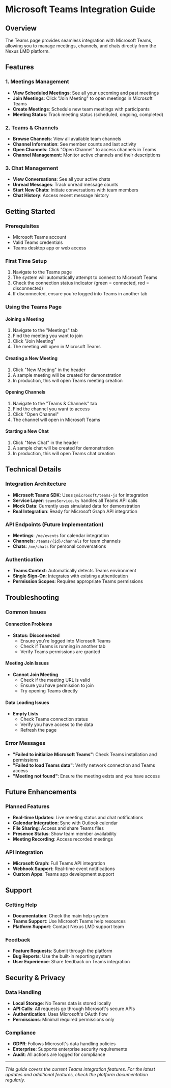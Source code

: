 # Microsoft Teams Integration Guide

## Overview
The Teams page provides seamless integration with Microsoft Teams, allowing you to manage meetings, channels, and chats directly from the Nexus LMD platform.

## Features

### 1. Meetings Management
- **View Scheduled Meetings**: See all your upcoming and past meetings
- **Join Meetings**: Click "Join Meeting" to open meetings in Microsoft Teams
- **Create Meetings**: Schedule new team meetings with participants
- **Meeting Status**: Track meeting status (scheduled, ongoing, completed)

### 2. Teams & Channels
- **Browse Channels**: View all available team channels
- **Channel Information**: See member counts and last activity
- **Open Channels**: Click "Open Channel" to access channels in Teams
- **Channel Management**: Monitor active channels and their descriptions

### 3. Chat Management
- **View Conversations**: See all your active chats
- **Unread Messages**: Track unread message counts
- **Start New Chats**: Initiate conversations with team members
- **Chat History**: Access recent message history

## Getting Started

### Prerequisites
- Microsoft Teams account
- Valid Teams credentials
- Teams desktop app or web access

### First Time Setup
1. Navigate to the Teams page
2. The system will automatically attempt to connect to Microsoft Teams
3. Check the connection status indicator (green = connected, red = disconnected)
4. If disconnected, ensure you're logged into Teams in another tab

### Using the Teams Page

#### Joining a Meeting
1. Navigate to the "Meetings" tab
2. Find the meeting you want to join
3. Click "Join Meeting"
4. The meeting will open in Microsoft Teams

#### Creating a New Meeting
1. Click "New Meeting" in the header
2. A sample meeting will be created for demonstration
3. In production, this will open Teams meeting creation

#### Opening Channels
1. Navigate to the "Teams & Channels" tab
2. Find the channel you want to access
3. Click "Open Channel"
4. The channel will open in Microsoft Teams

#### Starting a New Chat
1. Click "New Chat" in the header
2. A sample chat will be created for demonstration
3. In production, this will open Teams chat creation

## Technical Details

### Integration Architecture
- **Microsoft Teams SDK**: Uses `@microsoft/teams-js` for integration
- **Service Layer**: `teamsService.ts` handles all Teams API calls
- **Mock Data**: Currently uses simulated data for demonstration
- **Real Integration**: Ready for Microsoft Graph API integration

### API Endpoints (Future Implementation)
- **Meetings**: `/me/events` for calendar integration
- **Channels**: `/teams/{id}/channels` for team channels
- **Chats**: `/me/chats` for personal conversations

### Authentication
- **Teams Context**: Automatically detects Teams environment
- **Single Sign-On**: Integrates with existing authentication
- **Permission Scopes**: Requires appropriate Teams permissions

## Troubleshooting

### Common Issues

#### Connection Problems
- **Status: Disconnected**
  - Ensure you're logged into Microsoft Teams
  - Check if Teams is running in another tab
  - Verify Teams permissions are granted

#### Meeting Join Issues
- **Cannot Join Meeting**
  - Check if the meeting URL is valid
  - Ensure you have permission to join
  - Try opening Teams directly

#### Data Loading Issues
- **Empty Lists**
  - Check Teams connection status
  - Verify you have access to the data
  - Refresh the page

### Error Messages
- **"Failed to initialize Microsoft Teams"**: Check Teams installation and permissions
- **"Failed to load Teams data"**: Verify network connection and Teams access
- **"Meeting not found"**: Ensure the meeting exists and you have access

## Future Enhancements

### Planned Features
- **Real-time Updates**: Live meeting status and chat notifications
- **Calendar Integration**: Sync with Outlook calendar
- **File Sharing**: Access and share Teams files
- **Presence Status**: Show team member availability
- **Meeting Recording**: Access recorded meetings

### API Integration
- **Microsoft Graph**: Full Teams API integration
- **Webhook Support**: Real-time event notifications
- **Custom Apps**: Teams app development support

## Support

### Getting Help
- **Documentation**: Check the main help system
- **Teams Support**: Use Microsoft Teams help resources
- **Platform Support**: Contact Nexus LMD support team

### Feedback
- **Feature Requests**: Submit through the platform
- **Bug Reports**: Use the built-in reporting system
- **User Experience**: Share feedback on Teams integration

## Security & Privacy

### Data Handling
- **Local Storage**: No Teams data is stored locally
- **API Calls**: All requests go through Microsoft's secure APIs
- **Authentication**: Uses Microsoft's OAuth flow
- **Permissions**: Minimal required permissions only

### Compliance
- **GDPR**: Follows Microsoft's data handling policies
- **Enterprise**: Supports enterprise security requirements
- **Audit**: All actions are logged for compliance

---

*This guide covers the current Teams integration features. For the latest updates and additional features, check the platform documentation regularly.*
